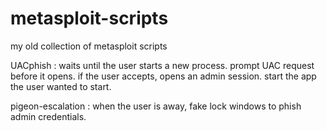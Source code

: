 # metasploit-scripts
my old collection of metasploit scripts


UACphish :
waits until the user starts a new process.
prompt UAC request before it opens.
if the user accepts, opens an admin session.
start the app the user wanted to start.

pigeon-escalation :
when the user is away, fake lock windows to phish admin credentials.
